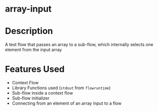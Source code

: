 array-input
==

Description
===
A test flow that passes an array to a sub-flow, which internally selects one element
from the input array

Features Used
===
* Context Flow
* Library Functions used (`stdout` from `flowruntime`)
* Sub-flow inside a context flow
* Sub-flow initializer
* Connecting from an element of an array input to a flow
